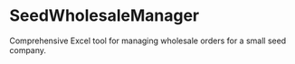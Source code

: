 # SeedWholesaleManager
Comprehensive Excel tool for managing wholesale orders for a small seed company. 
